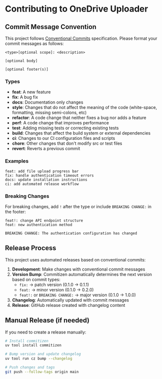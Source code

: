# Contributing to OneDrive Uploader

## Commit Message Convention

This project follows [Conventional Commits](https://www.conventionalcommits.org/) specification. Please format your commit messages as follows:

```
<type>[optional scope]: <description>

[optional body]

[optional footer(s)]
```

### Types

- **feat**: A new feature
- **fix**: A bug fix
- **docs**: Documentation only changes
- **style**: Changes that do not affect the meaning of the code (white-space, formatting, missing semi-colons, etc)
- **refactor**: A code change that neither fixes a bug nor adds a feature
- **perf**: A code change that improves performance
- **test**: Adding missing tests or correcting existing tests
- **build**: Changes that affect the build system or external dependencies
- **ci**: Changes to our CI configuration files and scripts
- **chore**: Other changes that don't modify src or test files
- **revert**: Reverts a previous commit

### Examples

```
feat: add file upload progress bar
fix: handle authentication timeout errors
docs: update installation instructions
ci: add automated release workflow
```

### Breaking Changes

For breaking changes, add `!` after the type or include `BREAKING CHANGE:` in the footer:

```
feat!: change API endpoint structure
feat: new authentication method

BREAKING CHANGE: The authentication configuration has changed
```

## Release Process

This project uses automated releases based on conventional commits:

1. **Development**: Make changes with conventional commit messages
2. **Version Bump**: Commitizen automatically determines the next version based on commit types:
   - `fix:` → patch version (0.1.0 → 0.1.1)
   - `feat:` → minor version (0.1.0 → 0.2.0)
   - `feat!:` or `BREAKING CHANGE:` → major version (0.1.0 → 1.0.0)
3. **Changelog**: Automatically updated with commit messages
4. **Release**: GitHub release created with changelog content

## Manual Release (if needed)

If you need to create a release manually:

```bash
# Install commitizen
uv tool install commitizen

# Bump version and update changelog
uv tool run cz bump --changelog

# Push changes and tags
git push --follow-tags origin main
```
